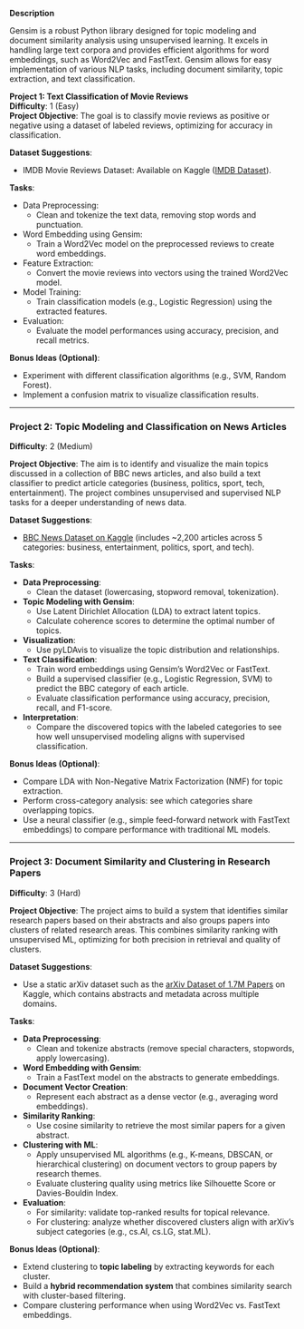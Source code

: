 **Description**

Gensim is a robust Python library designed for topic modeling and document similarity analysis using unsupervised learning. It excels in handling large text corpora and provides efficient algorithms for word embeddings, such as Word2Vec and FastText. Gensim allows for easy implementation of various NLP tasks, including document similarity, topic extraction, and text classification.

**Project 1: Text Classification of Movie Reviews**  
**Difficulty**: 1 (Easy)  
**Project Objective**: The goal is to classify movie reviews as positive or negative using a dataset of labeled reviews, optimizing for accuracy in classification.

**Dataset Suggestions**: 
- IMDB Movie Reviews Dataset: Available on Kaggle ([IMDB Dataset](https://www.kaggle.com/lakshmi25npathi/imdb-dataset-of-50k-movie-reviews)).

**Tasks**:
- Data Preprocessing:
    - Clean and tokenize the text data, removing stop words and punctuation.
- Word Embedding using Gensim:
    - Train a Word2Vec model on the preprocessed reviews to create word embeddings.
- Feature Extraction:
    - Convert the movie reviews into vectors using the trained Word2Vec model.
- Model Training:
    - Train classification models (e.g., Logistic Regression) using the extracted features.
- Evaluation:
    - Evaluate the model performances using accuracy, precision, and recall metrics.

**Bonus Ideas (Optional)**:
- Experiment with different classification algorithms (e.g., SVM, Random Forest).
- Implement a confusion matrix to visualize classification results.

---

### Project 2: Topic Modeling and Classification on News Articles
**Difficulty**: 2 (Medium)  

**Project Objective**: The aim is to identify and visualize the main topics discussed in a collection of BBC news articles, and also build a text classifier to predict article categories (business, politics, sport, tech, entertainment). The project combines unsupervised and supervised NLP tasks for a deeper understanding of news data.  

**Dataset Suggestions**:  
- [BBC News Dataset on Kaggle](https://www.kaggle.com/datasets/yufengdev/bbc-fulltext-and-category) (includes ~2,200 articles across 5 categories: business, entertainment, politics, sport, and tech).  

**Tasks**:  
- **Data Preprocessing**:  
  - Clean the dataset (lowercasing, stopword removal, tokenization).  
- **Topic Modeling with Gensim**:  
  - Use Latent Dirichlet Allocation (LDA) to extract latent topics.  
  - Calculate coherence scores to determine the optimal number of topics.  
- **Visualization**:  
  - Use pyLDAvis to visualize the topic distribution and relationships.  
- **Text Classification**:  
  - Train word embeddings using Gensim’s Word2Vec or FastText.  
  - Build a supervised classifier (e.g., Logistic Regression, SVM) to predict the BBC category of each article.  
  - Evaluate classification performance using accuracy, precision, recall, and F1-score.  
- **Interpretation**:  
  - Compare the discovered topics with the labeled categories to see how well unsupervised modeling aligns with supervised classification.  

**Bonus Ideas (Optional)**:  
- Compare LDA with Non-Negative Matrix Factorization (NMF) for topic extraction.  
- Perform cross-category analysis: see which categories share overlapping topics.  
- Use a neural classifier (e.g., simple feed-forward network with FastText embeddings) to compare performance with traditional ML models.  

---
### Project 3: Document Similarity and Clustering in Research Papers
**Difficulty**: 3 (Hard)  

**Project Objective**: The project aims to build a system that identifies similar research papers based on their abstracts and also groups papers into clusters of related research areas. This combines similarity ranking with unsupervised ML, optimizing for both precision in retrieval and quality of clusters.  

**Dataset Suggestions**:  
- Use a static arXiv dataset such as the [arXiv Dataset of 1.7M Papers](https://www.kaggle.com/datasets/Cornell-University/arxiv) on Kaggle, which contains abstracts and metadata across multiple domains.  

**Tasks**:  
- **Data Preprocessing**:  
  - Clean and tokenize abstracts (remove special characters, stopwords, apply lowercasing).  
- **Word Embedding with Gensim**:  
  - Train a FastText model on the abstracts to generate embeddings.  
- **Document Vector Creation**:  
  - Represent each abstract as a dense vector (e.g., averaging word embeddings).  
- **Similarity Ranking**:  
  - Use cosine similarity to retrieve the most similar papers for a given abstract.  
- **Clustering with ML**:  
  - Apply unsupervised ML algorithms (e.g., K-means, DBSCAN, or hierarchical clustering) on document vectors to group papers by research themes.  
  - Evaluate clustering quality using metrics like Silhouette Score or Davies-Bouldin Index.  
- **Evaluation**:  
  - For similarity: validate top-ranked results for topical relevance.  
  - For clustering: analyze whether discovered clusters align with arXiv’s subject categories (e.g., cs.AI, cs.LG, stat.ML).  

**Bonus Ideas (Optional)**:  
- Extend clustering to **topic labeling** by extracting keywords for each cluster.  
- Build a **hybrid recommendation system** that combines similarity search with cluster-based filtering.  
- Compare clustering performance when using Word2Vec vs. FastText embeddings.  

